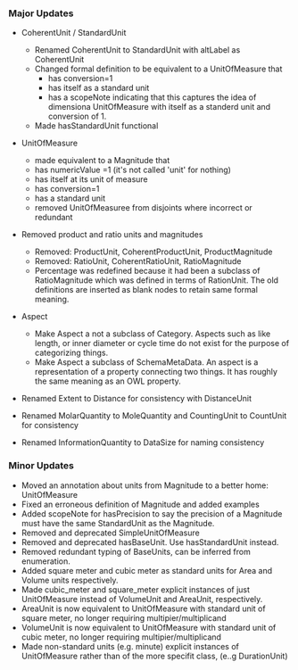 ### Major Updates
- CoherentUnit / StandardUnit
  - Renamed CoherentUnit to StandardUnit with altLabel as CoherentUnit
  - Changed formal definition to be equivalent to a UnitOfMeasure that
    - has conversion=1
    - has itself as a standard unit
    - has a scopeNote indicating that this captures the idea of dimensiona UnitOfMeasure with itself as a standerd unit and conversion of 1.
  - Made hasStandardUnit functional
- UnitOfMeasure
  -  made equivalent to a Magnitude that
    - has numericValue =1 (it's not called 'unit' for nothing)
    - has itself at its unit of measure
    - has conversion=1
    - has a standard unit
  - removed UnitOfMeasuree from disjoints where incorrect or redundant

- Removed product and ratio units and magnitudes
  - Removed: ProductUnit, CoherentProductUnit, ProductMagnitude
  - Removed: RatioUnit, CoherentRatioUnit, RatioMagnitude
  - Percentage was redefined because it had been a subclass of RatioMagnitude which was defined in terms of RationUnit. The old definitions are inserted as blank nodes to retain same formal meaning.

- Aspect
  - Make Aspect a not a subclass of Category.  Aspects such as like length, or inner diameter or cycle time do not exist for the purpose of categorizing things.
  - Make Aspect a subclass of SchemaMetaData. An aspect is a representation of a property connecting two things. It has roughly the same meaning as an OWL property.

- Renamed Extent to Distance for consistency with DistanceUnit
- Renamed MolarQuantity to MoleQuantity and CountingUnit to CountUnit for consistency
- Renamed InformationQuantity to DataSize for naming consistency

### Minor Updates
- Moved an annotation about units from Magnitude to a better home: UnitOfMeasure
- Fixed an erroneous definition of Magnitude and added examples
- Added scopeNote for hasPrecision to say the precision of a Magnitude must have the same StandardUnit as the Magnitude.
- Removed and deprecated SimpleUnitOfMeasure
- Removed and deprecated hasBaseUnit. Use hasStandardUnit instead.
- Removed redundant typing of BaseUnits, can be inferred from enumeration.
- Added square meter and cubic meter as standard units for Area and Volume units respectively.
- Made cubic_meter and square_meter explicit instances of just UnitOfMeasure instead of VolumeUnit and AreaUnit, respectively.
- AreaUnit is now equivalent to UnitOfMeasure with standard unit of square meter, no longer requiring multipier/multiplicand
- VolumeUnit is now equivalent to UnitOfMeasure with standard unit of cubic meter, no longer requiring multipier/multiplicand
- Made non-standard units (e.g. minute) explicit instances of UnitOfMeasure rather than of the more specifit class, (e..g DurationUnit)





